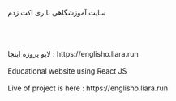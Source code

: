 سایت آموزشگاهی با ری اکت زدم
<br>
</br>

<br>
</br>
لایو پروژه اینجا : https://englisho.liara.run


<br>
</br>
Educational website using React JS
<br>
</br>
Live of project is here : https://englisho.liara.run
